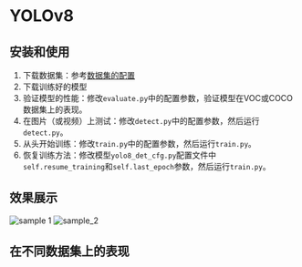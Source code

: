 # YOLOv8

## 安装和使用

1. 下载数据集：参考[数据集的配置](https://github.com/calmisential/Detection.pytorch/blob/main/docs/dataset.md)
2. 下载训练好的模型
3. 验证模型的性能：修改`evaluate.py`中的配置参数，验证模型在VOC或COCO数据集上的表现。
4. 在图片（或视频）上测试：修改`detect.py`中的配置参数，然后运行`detect.py`。
5. 从头开始训练：修改`train.py`中的配置参数，然后运行`train.py`。
6. 恢复训练方法：修改模型`yolo8_det_cfg.py`配置文件中`self.resume_training`和`self.last_epoch`参数，然后运行`train.py`。

## 效果展示
![sample 1](https://github.com/calmisential/Detection.pytorch/blob/main/performance/2010_006598%402023-03-24-12-36-57.jpg) 
![sample_2](https://github.com/calmisential/Detection.pytorch/blob/main/performance/2010_006639%402023-03-24-12-36-57.jpg)

## 在不同数据集上的表现

